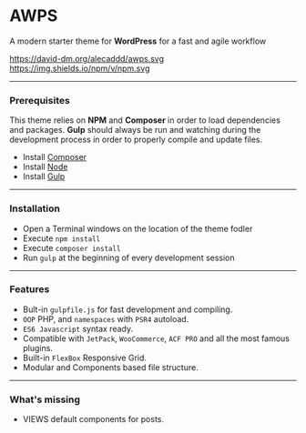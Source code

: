 # AWPS
A modern starter theme for **WordPress** for a fast and agile workflow

https://david-dm.org/alecaddd/awps.svg https://img.shields.io/npm/v/npm.svg

---


### Prerequisites

This theme relies on **NPM** and **Composer** in order to load dependencies and packages.
**Gulp** should always be run and watching during the development process in order to properly compile and update files.

* Install [Composer](https://getcomposer.org/)
* Install [Node](https://nodejs.org/)
* Install [Gulp](http://gulpjs.com/)

---


### Installation

* Open a Terminal windows on the location of the theme fodler
* Execute `npm install`
* Execute `composer install`
* Run `gulp` at the beginning of every development session

---


### Features

* Bult-in `gulpfile.js` for fast development and compiling.
* `OOP` PHP, and `namespaces` with `PSR4` autoload.
* `ES6 Javascript` syntax ready.
* Compatible with `JetPack`, `WooCommerce`, `ACF PRO` and all the most famous plugins.
* Built-in `FlexBox` Responsive Grid.
* Modular and Components based file structure.


---


### What's missing

* VIEWS default components for posts.